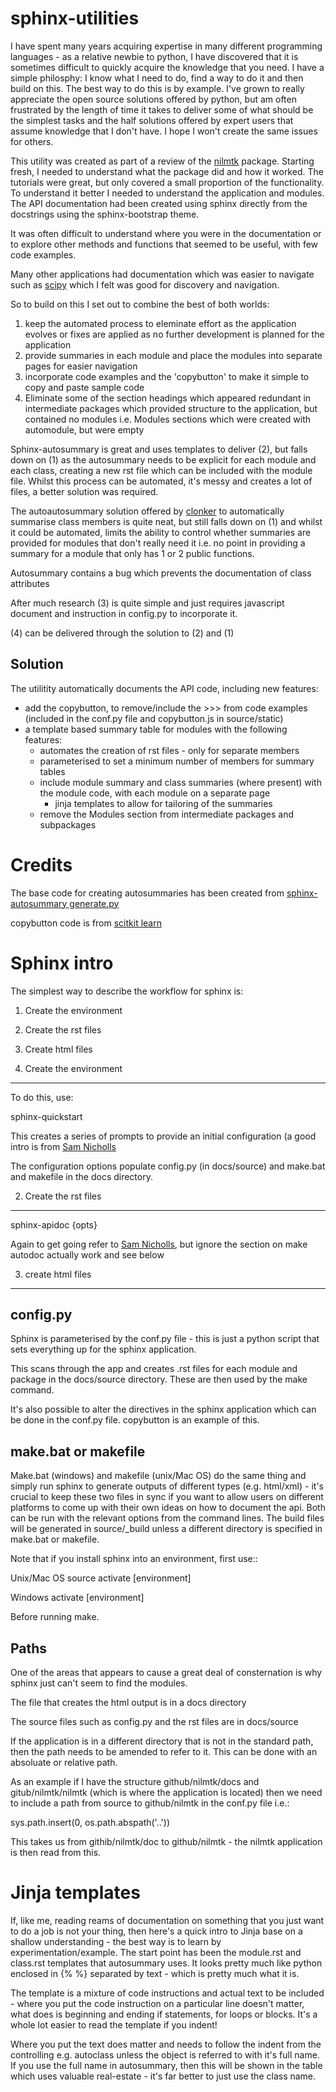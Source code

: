 # sphinx-utilities

I have spent many years acquiring expertise in many different programming languages - as a relative newbie to python, I have discovered that it is sometimes difficult to quickly acquire the knowledge that you need.  I have a simple philosphy: I know what I need to do, find a way to do it and then build on this.  The best way to do this is by example.  I've grown to really appreciate the open source solutions offered by python, but am often frustrated by the length of time it takes to deliver some of what should be the simplest tasks and the half solutions offered by expert users that assume knowledge that I don't have.  I hope I won't create the same issues for others.

This utility was created as part of a review of the [nilmtk](https://github.com/nilmtk/nilmtk) package.  Starting fresh, I needed to understand what the package did and how it worked.  The tutorials were great, but only covered a small proportion of the functionality.  To understand it better I needed to understand the application and modules.  The API documentation had been created using sphinx directly from the docstrings using the sphinx-bootstrap theme.

It was often difficult to understand where you were in the documentation or to explore other methods and functions that seemed to be useful, with few code examples.

Many other applications had documentation which was easier to navigate such as [scipy](http://scikit-learn.org/stable/modules/classes.html) which I felt was good for discovery and navigation.

So to build on this I set out to combine the best of both worlds:
1. keep the automated process to eleminate effort as the application evolves or fixes are applied as no further development is planned for the application
2. provide summaries in each module and place the modules into separate pages for easier navigation
3. incorporate code examples and the 'copybutton' to make it simple to copy and paste sample code
4. Eliminate some of the section headings which appeared redundant in intermediate packages which provided structure to the application, but contained no modules i.e. Modules sections which were created with automodule, but were empty

Sphinx-autosummary is great and uses templates to deliver (2), but falls down on (1) as the autosummary needs to be explicit for each module and each class, creating a new rst file which can be included with the module file.  Whilst this process can be automated, it's messy and creates a lot of files, a better solution was required.

The autoautosummary solution offered by [clonker](https://stackoverflow.com/questions/20569011/python-sphinx-autosummary-automated-listing-of-member-functions) to automatically summarise class members is quite neat, but still falls down on (1) and whilst it could be automated, limits the ability to control whether summaries are provided for modules that don't really need it i.e. no point in providing a summary for a module that only has 1 or 2 public functions.

Autosummary contains a bug which prevents the documentation of class attributes

After much research (3) is quite simple and just requires javascript document and instruction in config.py to incorporate it.

(4) can be delivered through the solution to (2) and (1)

Solution
--------

The utilitity automatically documents the API code, including new features:

* add the copybutton, to remove/include the >>> from code examples (included in the conf.py file and copybutton.js in source/static)
* a template based summary table for modules with the following features:
   * automates the creation of rst files - only for separate members
   * parameterised to set a minimum number of members for summary tables
   * include module summary and class summaries (where present) with the module code, with each module on a separate page
      * jinja templates to allow for tailoring of the summaries
   * remove the Modules section from intermediate packages and subpackages
   
Credits
=======

The base code for creating autosummaries has been created from [sphinx-autosummary generate.py](https://github.com/sphinx-doc/sphinx/blob/master/sphinx/ext/autosummary/generate.py)

copybutton code is from [scitkit learn](https://github.com/scikit-learn/scikit-learn/tree/master/doc/themes/scikit-learn/static/js)

Sphinx intro
============

The simplest way to describe the workflow for sphinx is:

1. Create the environment
2. Create the rst files
3. Create html files

1. Create the environment
-------------------------

To do this, use:

sphinx-quickstart

This creates a series of prompts to provide an initial configuration (a good intro is from [Sam Nicholls](https://samnicholls.net/2016/06/15/how-to-sphinx-readthedocs/)

The configuration options populate config.py (in docs/source) and make.bat and makefile in the docs directory.

2. Create the rst files
-----------------------

sphinx-apidoc {opts}

Again to get going refer to [Sam Nicholls](https://samnicholls.net/2016/06/15/how-to-sphinx-readthedocs/), but ignore the section on make autodoc actually work and see below

3. create html files
--------------------

config.py
---------

Sphinx is parameterised by the conf.py file - this is just a python script that sets everything up for the sphinx application.

This scans through the app and creates .rst files for each module and package in the docs/source directory.  These are then used by the make command.

It's also possible to alter the directives in the sphinx application which can be done in the conf.py file.  copybutton is an example of this.

make.bat or makefile
--------------------

Make.bat (windows) and makefile (unix/Mac OS) do the same thing and simply run sphinx to generate outputs of different types (e.g. html/xml) - it's crucial to keep these two files in sync if you want to allow users on different platforms to come up with their own ideas on how to document the api.  Both can be run with the relevant options from the command lines.  The build files will be generated in source/_build unless a different directory is specified in make.bat or makefile.

Note that if you install sphinx into an environment, first use::

Unix/Mac OS
source activate [environment]

Windows
activate [environment]

Before running make.


Paths
-----

One of the areas that appears to cause a great deal of consternation is why sphinx just can't seem to find the modules. 

The file that creates the html output is in a docs directory

The source files such as config.py and the rst files are in docs/source

If the application is in a different directory that is not in the standard path, then the path needs to be amended to refer to it.  This can be done with an absoluate or relative path.

As an example if I have the structure github/nilmtk/docs and gitub/nilmtk/nilmtk (which is where the application is located) then we need to include a path from source to github/nilmtk in the conf.py file i.e.:

sys.path.insert(0, os.path.abspath('..'))

This takes us from githib/nilmtk/doc to github/nilmtk - the nilmtk application is then read from this.


   
Jinja templates
===============

If, like me, reading reams of documentation on something that you just want to do a job is not your thing, then here's a quick intro to Jinja base on a shallow understanding - the best way is to learn by experimentation/example.  The start point has been the module.rst and class.rst templates that autosummary uses.  It looks pretty much like python enclosed in {% %} separated by text - which is pretty much what it is.  

The template is a mixture of code instructions and actual text to be included - where you put the code instruction on a particular line doesn't matter, what does is beginning and ending if statements, for loops or blocks.  It's a whole lot easier to read the template if you indent!

Where you put the text does matter and needs to follow the indent from the controlling e.g. autoclass unless the object is referred to with it's full name.  If you use the full name in autosummary, then this will be shown in the table which uses valuable real-estate - it's far better to just use the class name.


